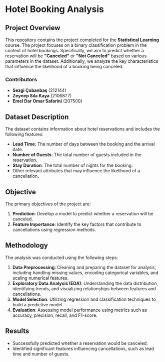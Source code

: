 # Hotel Booking Analysis

## Project Overview
This repository contains the project completed for the **Statistical Learning** course. The project focuses on a binary classification problem in the context of hotel bookings. Specifically, we aim to predict whether a reservation will be **"Canceled"** or **"Not Canceled"** based on various parameters in the dataset. Additionally, we analyze the key characteristics that influence the likelihood of a booking being canceled.

### Contributors
- **Sezgi Çobanbaş** (212144)
- **Zeynep Sıla Kaya** (2106877)
- **Emel Dar Omar Safarini** (207500)

## Dataset Description
The dataset contains information about hotel reservations and includes the following features:

- **Lead Time**: The number of days between the booking and the arrival date.
- **Number of Guests**: The total number of guests included in the reservation.
- **Stay Duration**: The total number of nights for the booking.
- Other relevant attributes that may influence the likelihood of a cancellation.

## Objective
The primary objectives of the project are:
1. **Prediction**: Develop a model to predict whether a reservation will be canceled.
2. **Feature Importance**: Identify the key factors that contribute to cancellations using regression methods.

## Methodology
The analysis was conducted using the following steps:

1. **Data Preprocessing**: Cleaning and preparing the dataset for analysis, including handling missing values, encoding categorical variables, and scaling numerical features.
2. **Exploratory Data Analysis (EDA)**: Understanding the data distribution, identifying trends, and visualizing relationships between features and cancellations.
3. **Model Selection**: Utilizing regression and classification techniques to build a predictive model.
4. **Evaluation**: Assessing model performance using metrics such as accuracy, precision, recall, and F1-score.

## Results
- Successfully predicted whether a reservation would be canceled.
- Identified significant features influencing cancellations, such as lead time and number of guests.
